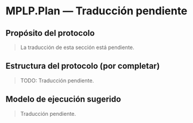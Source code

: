 ﻿---
version: v1.0.0
status: frozen
releaseDate: 2025-06-28
source: MPLP
license: MIT
---
# MPLP.Plan — Traducción pendiente

## Propósito del protocolo
> La traducción de esta sección está pendiente.

## Estructura del protocolo (por completar)
> TODO: Traducción pendiente.

## Modelo de ejecución sugerido
> Traducción pendiente.